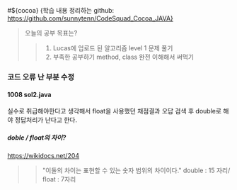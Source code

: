 #${cocoa}
{학습 내용 정리하는 github: https://github.com/sunnytenn/CodeSquad_Cocoa_JAVA}
> 오늘의 공부 목표는? 
>> 1. Lucas에 업로드 된 알고리즘 level 1 문제 풀기 
>> 2. 부족한 공부하기 method, class 완전 이해해서 써먹기 

### 코드 오류 난 부분 수정 
#### 1008 sol2.java 
실수로 취급해야한다고 생각해서 float을 사용했던 채점결과 오답
검색 후 double로 해야 정답처리가 난다고 한다. 
##### doble / float의 차이?

https://wikidocs.net/204
>> "이둘의 차이는 표현할 수 있는 숫자 범위의 차이이다."
>>double : 15 자리/ float : 7자리 